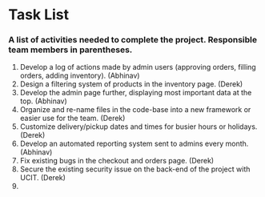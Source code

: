 # Task List
### A list of activities needed to complete the project. Responsible team members in parentheses.
1. Develop a log of actions made by admin users (approving orders, filling orders, adding inventory). (Abhinav)
2. Design a filtering system of products in the inventory page. (Derek)
3. Develop the admin page further, displaying most important data at the top. (Abhinav)
4. Organize and re-name files in the code-base into a new framework or easier use for the team. (Derek)
5. Customize delivery/pickup dates and times for busier hours or holidays. (Derek)
6. Develop an automated reporting system sent to admins every month. (Abhinav)
7. Fix existing bugs in the checkout and orders page. (Derek)
8. Secure the existing security issue on the back-end of the project with UCIT. (Derek)
9. 
